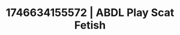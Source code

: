 ---
categories:
- Skin worship
- AI-generated
- Subtle kink
- Erotic oil massage
- ASMR
- Virtual intimacy
- Cosplay
- Erotic hair pulling
image: /assets/images/1746634155572.jpg
layout: post
seo:
  description: Featured content with exclusive Scat Fetish, ABDL Play. HD images available.
  keywords: Scat Fetish, ABDL Play
  og_image: /assets/images/1746634155572.jpg
  schema_type: VisualArtwork
tags:
- ABDL Play
- '#1746634155572'
- Scat Fetish
title: 1746634155572 | ABDL Play Scat Fetish
---